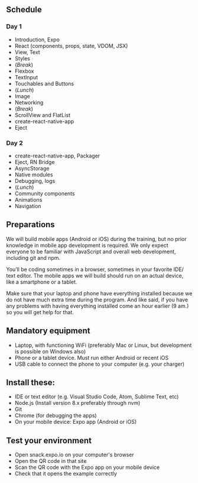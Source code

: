 ## Schedule

### Day 1

* Introduction, Expo
* React (components, props, state, VDOM, JSX)
* View, Text
* Styles
* (_Break_)
* Flexbox
* TextInput
* Touchables and Buttons
* (_Lunch_)
* Image
* Networking
* (_Break_)
* ScrollView and FlatList
* create-react-native-app
* Eject

### Day 2

* create-react-native-app, Packager
* Eject, RN Bridge
* AsyncStorage
* Native modules
* Debugging, logs
* (_Lunch_)
* Community components
* Animations
* Navigation

## Preparations

We will build mobile apps (Android or iOS) during the training, but no prior knowledge in mobile app development is required. We only expect everyone to be familiar with JavaScript and overall web development, including git and npm.

You’ll be coding sometimes in a browser, sometimes in your favorite IDE/ text editor. The mobile apps we will build should run on an actual device, like a smartphone or a tablet.

Make sure that your laptop and phone have everything installed because we do not have much extra time during the program. And like said, if you have any problems with having everything installed come an hour earlier (9 am.) so you will get help for that.

## Mandatory equipment

* Laptop, with functioning WiFi (preferably Mac or Linux, but development is possible on Windows also)
* Phone or a tablet device. Must run either Android or recent iOS
* USB cable to connect the phone to your computer (e.g. your charger)

## Install these:

* IDE or text editor (e.g. Visual Studio Code, Atom, Sublime Text, etc)
* Node.js (Install version 8.x preferably through nvm)
* Git
* Chrome (for debugging the apps)
* On your mobile device: Expo app (Android or iOS)

## Test your environment

* Open snack.expo.io on your computer's browser
* Open the QR code in that site
* Scan the QR code with the Expo app on your mobile device
* Check that it opens the example correctly
